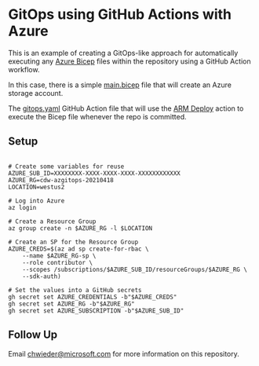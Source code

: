# GitOps using GitHub Actions with Azure

This is an example of creating a GitOps-like approach for automatically executing
any [Azure Bicep](https://docs.microsoft.com/en-us/azure/azure-resource-manager/templates/bicep-overview)
files within the repository using a GitHub Action workflow.

In this case, there is a simple [main.bicep](./iac/main.bicep) file that will create an Azure storage account.

The [gitops.yaml](./.github/workflows/gitops.yaml) GitHub Action file that will use the 
[ARM Deploy](https://github.com/Azure/arm-deploy) action to execute the Bicep file whenever the repo is committed.

## Setup

```bashrc

# Create some variables for reuse
AZURE_SUB_ID=XXXXXXXX-XXXX-XXXX-XXXX-XXXXXXXXXXXX
AZURE_RG=cdw-azgitops-20210418
LOCATION=westus2

# Log into Azure
az login

# Create a Resource Group
az group create -n $AZURE_RG -l $LOCATION

# Create an SP for the Resource Group
AZURE_CREDS=$(az ad sp create-for-rbac \
    --name $AZURE_RG-sp \
    --role contributor \
    --scopes /subscriptions/$AZURE_SUB_ID/resourceGroups/$AZURE_RG \
    --sdk-auth)

# Set the values into a GitHub secrets
gh secret set AZURE_CREDENTIALS -b"$AZURE_CREDS"
gh secret set AZURE_RG -b"$AZURE_RG"
gh secret set AZURE_SUBSCRIPTION -b"$AZURE_SUB_ID"

```

## Follow Up

Email chwieder@microsoft.com for more information on this repository.